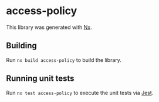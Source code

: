 # access-policy

This library was generated with [Nx](https://nx.dev).

## Building

Run `nx build access-policy` to build the library.

## Running unit tests

Run `nx test access-policy` to execute the unit tests via [Jest](https://jestjs.io).
